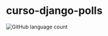 # curso-django-polls
![GitHub language count](https://img.shields.io/github/languages/count/alecarl/curso-django-polls)

